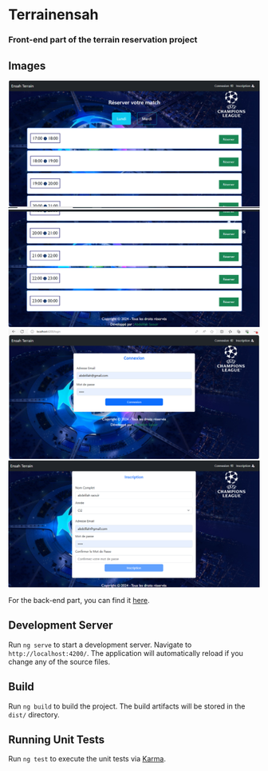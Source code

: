 # Terrainensah

### Front-end part of the terrain reservation project

## Images

![Image 1](./images/1.png)
![Image 2](./images/2.png)
![Image 3](./images/3.png)
![Image 4](./images/4.png)

For the back-end part, you can find it [here](https://github.com/AbdelilahSaouiri/terrain-ensah-backend.git).

## Development Server

Run `ng serve` to start a development server. Navigate to `http://localhost:4200/`. The application will automatically reload if you change any of the source files.

## Build

Run `ng build` to build the project. The build artifacts will be stored in the `dist/` directory.

## Running Unit Tests

Run `ng test` to execute the unit tests via [Karma](https://karma-runner.github.io).
